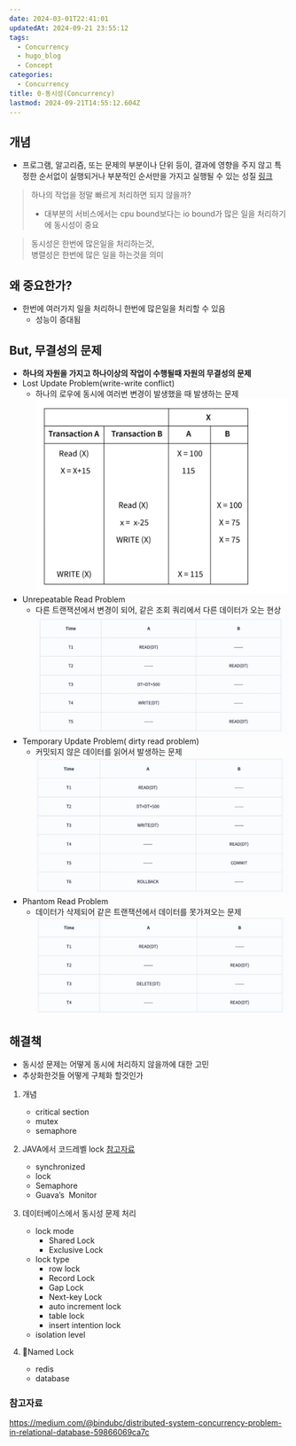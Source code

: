 ```yaml
---
date: 2024-03-01T22:41:01
updatedAt: 2024-09-21 23:55:12
tags:
  - Concurrency
  - hugo_blog
  - Concept
categories:
  - Concurrency
title: 0-동시성(Concurrency)
lastmod: 2024-09-21T14:55:12.604Z
---
```

## 개념

* 프로그램, 알고리즘, 또는 문제의 부분이나 단위 등이, 결과에 영향을 주지 않고 특정한 순서없이 실행되거나 부분적인 순서만을 가지고 실행될 수 있는 성질 [링크](https://en.wikipedia.org/wiki/Concurrency_\(computer_science\))

> 하나의 작업을 정말 빠르게 처리하면 되지 않을까?
>
> * 대부분의 서비스에서는 cpu bound보다는 io bound가 많은 일을 처리하기에 동시성이 중요

> 동시성은 한번에 많은일을 처리하는것,\
> 병렬성은 한번에 많은 일을 하는것을 의미

## 왜 중요한가?

* 한번에 여러가지 일을 처리하니 한번에 많은일을 처리할 수 있음
  * 성능이 증대됨

## But, 무결성의 문제

* **하나의 자원을 가지고 하나이상의 작업이 수행될때 자원의 무결성의 문제**
* Lost Update Problem(write-write conflict)
  * 하나의 로우에 동시에 여러번 변경이 발생했을 때 발생하는 문제\
    ![center|400](/image/real-resource-image/Pasted%20image%2020231218230909.png)
* Unrepeatable Read Problem
  * 다른 트랜잭션에서 변경이 되어, 같은 조회 쿼리에서 다른 데이터가 오는 현상\
    ![center|400](/image/real-resource-image/Pasted%20image%2020231218231144.png)
* Temporary Update Problem( dirty read problem)
  * 커밋되지 않은 데이터를 읽어서 발생하는 문제\
    ![center|400](/image/real-resource-image/Pasted%20image%2020231218231800.png)
* Phantom Read Problem
  * 데이터가 삭제되어 같은 트랜잭션에서 데이터를 못가져오는 문제\
    ![center|400](/image/real-resource-image/Pasted%20image%2020231218231610.png)

## 해결책

* 동시성 문제는 어떻게 동시에 처리하지 않을까에 대한 고민
* 추상화한것들 어떻게 구체화 할것인가

1. 개념
   * critical section
   * mutex
   * semaphore

2. JAVA에서 코드레벨  lock [참고자료](https://www.baeldung.com/java-mutex)
   * synchronized
   * lock
   * Semaphore
   * Guava’s  Monitor

3. 데이터베이스에서 동시성 문제 처리
   * lock mode
     * Shared Lock
     * Exclusive Lock
   * lock type
     * row lock
     * Record Lock
     * Gap Lock
     * Next-key Lock
     * auto increment lock
     * table lock
     * insert intention lock
   * isolation level

4. Named Lock
   * redis
   * database

### 참고자료

https://medium.com/@bindubc/distributed-system-concurrency-problem-in-relational-database-59866069ca7c
